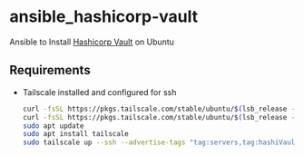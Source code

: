 # ansible_hashicorp-vault
Ansible to Install [Hashicorp Vault](https://www.vaultproject.io/) on Ubuntu

## Requirements

* Tailscale installed and configured for ssh
    ```bash
    curl -fsSL https://pkgs.tailscale.com/stable/ubuntu/$(lsb_release -cs).noarmor.gpg | sudo tee /usr/share/keyrings/tailscale-archive-keyring.gpg >/dev/null
    curl -fsSL https://pkgs.tailscale.com/stable/ubuntu/$(lsb_release -cs).tailscale-keyring.list | sudo tee /etc/apt/sources.list.d/tailscale.list
    sudo apt update
    sudo apt install tailscale
    sudo tailscale up --ssh --advertise-tags "tag:servers,tag:hashiVault"
    ```